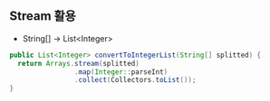 ## Stream 활용

- String[] -> List\<Integer\>
```java
public List<Integer> convertToIntegerList(String[] splitted) {
  return Arrays.stream(splitted)
                .map(Integer::parseInt)
                .collect(Collectors.toList());
}
```
